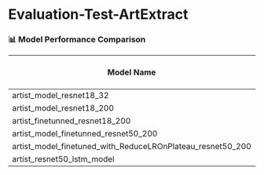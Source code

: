 # Evaluation-Test-ArtExtract


### 📊 Model Performance Comparison

| Model Name                                                   | Test Loss | Accuracy (%) | Images per Class | Total Images | model architecture Link        |
|--------------------------------------------------------------|-----------|---------------|------------------|--------------|-------------|
| artist_model_resnet18_32                                     | 3.90837   | 30.87         | 32               | 736          | 🔗 [Link](https://github.com/SahilKadge/Evaluation-Test-ArtExtract/blob/main/task1/artist/artist_model_resnet18_200.py) |
| artist_model_resnet18_200                                    | 1.86816   | 57.22         | 200              | 4600         | 🔗 [Link](https://github.com/SahilKadge/Evaluation-Test-ArtExtract/blob/main/task1/artist/artist_model_resnet18_200.py) |
| artist_finetunned_resnet18_200                               | 0.71938   | 79.48         | 200              | 4600         | 🔗 [Link](https://github.com/SahilKadge/Evaluation-Test-ArtExtract/blob/main/task1/artist_style_genre_model.py) |
| artist_model_finetunned_resnet50_200                         | 0.75762   | 79.22         | 200              | 4600         | 🔗 [Link](https://github.com/SahilKadge/Evaluation-Test-ArtExtract/blob/main/task1/artist/artist_model.py) |
| artist_model_finetuned_with_ReduceLROnPlateau_resnet50_200   | 0.78254   | 78.35         | 200              | 4600         | 🔗 [Link](https://github.com/SahilKadge/Evaluation-Test-ArtExtract/blob/main/task1/artist/artist_model.py) |
| artist_resnet50_lstm_model                                   | 0.86103   | 74.78         | 200              | 4600         | 🔗 [Link](https://github.com/SahilKadge/Evaluation-Test-ArtExtract/blob/main/task1/artist/artist_model.py) |
